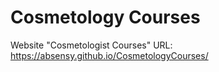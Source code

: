 # Cosmetology Courses
Website "Cosmetologist Courses"
URL: https://absensy.github.io/CosmetologyCourses/

